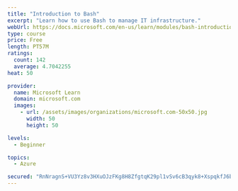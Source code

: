 ```yaml
---
title: "Introduction to Bash"
excerpt: "Learn how to use Bash to manage IT infrastructure."
webUrl: https://docs.microsoft.com/en-us/learn/modules/bash-introduction/
type: course
price: Free
length: PT57M
ratings:
  count: 142
  average: 4.7042255
heat: 50

provider:
  name: Microsoft Learn
  domain: microsoft.com
  images:
    - url: /assets/images/organizations/microsoft.com-50x50.jpg
      width: 50
      height: 50

levels:
  - Beginner

topics:
  - Azure

secured: "RnNragnS+VU3Yz8v3HXuOJzFKg8H8ZfgtqK29pl1vSv6cB3qyk8+XspqkfJ6bbMn16ddUo5vDvFcULWsKeHZNrzhiS1i/dobII/1V3SYWRI7msUqFjCNkViidOzr+9ttZSx7K8cmvvT+mFT3ZruXkt2vjmOUohvmd5Hp1rRaqNXeV2Bcc6QA74aXGfNkIW0aowM8adU7BG/+3qWfbm/e9ykxj4HQqwSfGd8g1vq46hGIUYEqDbAaezz/xIBg1uNOS71di/yK+3FcRRUp81W7HB88eVgmkBENZjlG3wnOu3FVAMU4IGc9twSgJ0s5mY3ZygLMyZHmEXSWC8Xfpwx6V5bRm2opicXuETQz5gbh9OguC5DUW7dOjX2Z7MswFIWMah/AHswDL8PHAJ33ATWs3SQuEbiE7SYk/SKhWXd+vvk=;XDFJYhzn7w6LhESm8HiyyA=="
---
```



